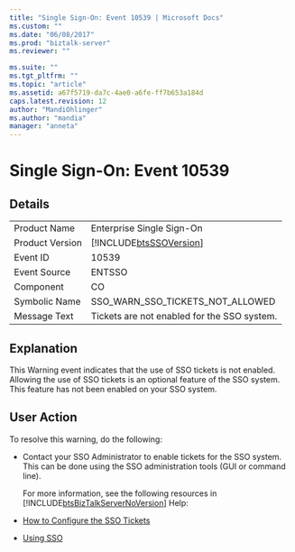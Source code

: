 ```yaml
---
title: "Single Sign-On: Event 10539 | Microsoft Docs"
ms.custom: ""
ms.date: "06/08/2017"
ms.prod: "biztalk-server"
ms.reviewer: ""

ms.suite: ""
ms.tgt_pltfrm: ""
ms.topic: "article"
ms.assetid: a67f5719-da7c-4ae0-a6fe-ff7b653a184d
caps.latest.revision: 12
author: "MandiOhlinger"
ms.author: "mandia"
manager: "anneta"
---
```

# Single Sign-On: Event 10539
## Details  

|                 |                                                            |
|-----------------|------------------------------------------------------------|
|  Product Name   |                 Enterprise Single Sign-On                  |
| Product Version | [!INCLUDE[btsSSOVersion](../includes/btsssoversion-md.md)] |
|    Event ID     |                           10539                            |
|  Event Source   |                           ENTSSO                           |
|    Component    |                             CO                             |
|  Symbolic Name  |              SSO_WARN_SSO_TICKETS_NOT_ALLOWED              |
|  Message Text   |        Tickets are not enabled for the SSO system.         |

## Explanation  
 This Warning event indicates that the use of SSO tickets is not enabled. Allowing the use of SSO tickets is an optional feature of the SSO system. This feature has not been enabled on your SSO system.  

## User Action  
 To resolve this warning, do the following:  

- Contact your SSO Administrator to enable tickets for the SSO system. This can be done using the SSO administration tools (GUI or command line).  

  For more information, see the following resources in [!INCLUDE[btsBizTalkServerNoVersion](../includes/btsbiztalkservernoversion-md.md)] Help:  

- [How to Configure the SSO Tickets](../core/how-to-configure-the-sso-tickets.md)  

- [Using SSO](../core/using-sso.md)
